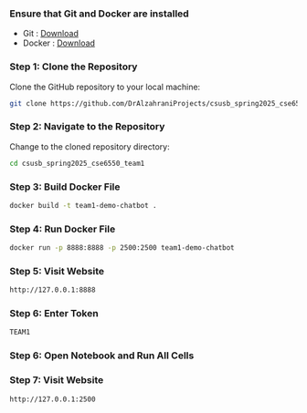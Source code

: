 ### Ensure that Git and Docker are installed
- Git : [Download](https://git-scm.com/downloads)
- Docker : [Download](https://www.docker.com/products/docker-desktop/)

### Step 1: Clone the Repository
Clone the GitHub repository to your local machine:  
```bash
git clone https://github.com/DrAlzahraniProjects/csusb_spring2025_cse6550_team1
```

### Step 2: Navigate to the Repository
Change to the cloned repository directory:  
```bash
cd csusb_spring2025_cse6550_team1
```

### Step 3: Build Docker File
```bash
docker build -t team1-demo-chatbot .
```

### Step 4: Run Docker File
```bash
docker run -p 8888:8888 -p 2500:2500 team1-demo-chatbot
```

### Step 5: Visit Website
```bash
http://127.0.0.1:8888
```
### Step 6: Enter Token
```bash
TEAM1
```

### Step 6: Open Notebook and Run All Cells

### Step 7: Visit Website
```bash
http://127.0.0.1:2500
```